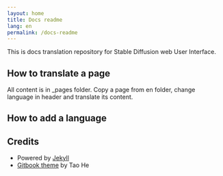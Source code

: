 ```yaml
---
layout: home
title: Docs readme
lang: en
permalink: /docs-readme
---
```


This is docs translation repository for Stable Diffusion web User Interface.

## How to translate a page

All content is in _pages folder. Copy a page from en folder, change language in header and translate its content.

## How to add a language

## Credits

* Powered by [Jekyll](https://jekyllrb.com/)
* [Gitbook theme](https://github.com/sighingnow/jekyll-gitbook) by Tao He
